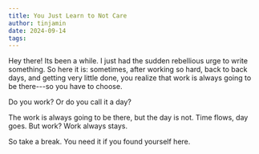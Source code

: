 ```yaml
---
title: You Just Learn to Not Care
author: tinjamin
date: 2024-09-14
tags:
---
```


Hey there! Its been a while. I just had the sudden rebellious urge to write
something. So here it is: sometimes, after working so hard, back to back days,
and getting very little done, you realize that work is always going to be 
there---so you have to choose.

Do you work? Or do you call it a day?

The work is always going to be there, but the day is not. Time flows, day goes.
But work? Work always stays.

So take a break. You need it if you found yourself here.
